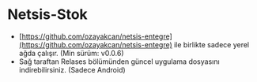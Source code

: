 # Netsis-Stok

- [https://github.com/ozayakcan/netsis-entegre](https://github.com/ozayakcan/netsis-entegre) ile birlikte sadece yerel ağda çalışır. (Min sürüm: v0.0.6)
- Sağ taraftan Relases bölümünden güncel uygulama dosyasını indirebilirsiniz. (Sadece Android)